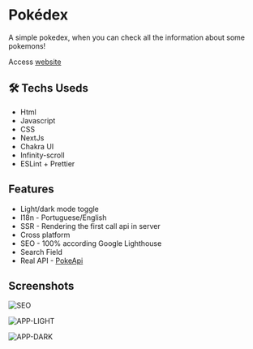 
# Pokédex

A simple pokedex, when you can check all the information about some pokemons!

Access [website](https://pokedex-pi-henna.vercel.app/)




## 🛠 Techs Useds
* Html
* Javascript
* CSS
* NextJs
* Chakra UI
* Infinity-scroll
* ESLint + Prettier

## Features

- Light/dark mode toggle
- I18n - Portuguese/English
- SSR - Rendering the first call api in server
- Cross platform
- SEO - 100% according Google Lighthouse
- Search Field
- Real API - [PokeApi](https://pokeapi.co/)



## Screenshots

![SEO](https://i.imgur.com/QyiEKwU.png)

![APP-LIGHT](https://i.imgur.com/jkAp93k.png) 

![APP-DARK](https://i.imgur.com/COGWcyt.png)

